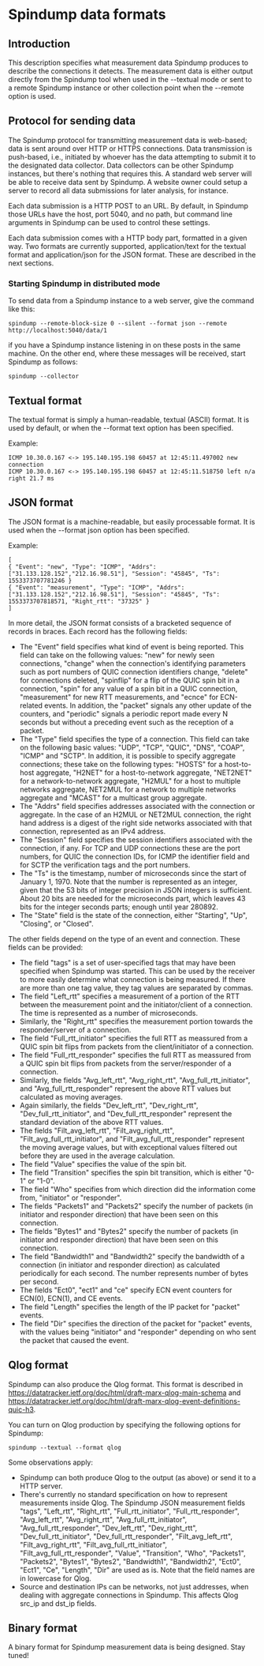 # Spindump data formats

## Introduction

This description specifies what measurement data Spindump produces to describe the connections it detects. The measurement data is either output directly from the Spindump tool when used in the --textual mode or sent to a remote Spindump instance or other collection point when the --remote option is used.

## Protocol for sending data

The Spindump protocol for transmitting measurement data is web-based; data is sent around over HTTP or HTTPS connections. Data transmission is push-based, i.e., initiated by whoever has the data attempting to submit it to the designated data collector. Data collectors can be other Spindump instances, but there's nothing that requires this. A standard web server will be able to receive data sent by Spindump. A website owner could setup a server to record all data submissions for later analysis, for instance.

Each data submission is a HTTP POST to an URL. By default, in Spindump those URLs have the host, port 5040, and no path, but command line arguments in Spindump can be used to control these settings.

Each data submission comes with a HTTP body part, formatted in a given way. Two formats are currently supported, application/text for the textual format and application/json for the JSON format. These are described in the next sections.

### Starting Spindump in distributed mode

To send data from a Spindump instance to a web server, give the command like this:

    spindump --remote-block-size 0 --silent --format json --remote http://localhost:5040/data/1

if you have a Spindump instance listening in on these posts in the same machine. On the other end, where these messages will be received, start Spindump as follows:

    spindump --collector

## Textual format

The textual format is simply a human-readable, textual (ASCII) format. It is used by default, or when the --format text option has been specified.

Example:

    ICMP 10.30.0.167 <-> 195.140.195.198 60457 at 12:45:11.497002 new connection
    ICMP 10.30.0.167 <-> 195.140.195.198 60457 at 12:45:11.518750 left n/a right 21.7 ms

## JSON format

The JSON format is a machine-readable, but easily processable format. It is used when the --format json option has been specified.

Example:

    [
    { "Event": "new", "Type": "ICMP", "Addrs": ["31.133.128.152","212.16.98.51"], "Session": "45845", "Ts": 1553373707781246 }
    { "Event": "measurement", "Type": "ICMP", "Addrs": ["31.133.128.152","212.16.98.51"], "Session": "45845", "Ts": 1553373707818571, "Right_rtt": "37325" }
    ]

In more detail, the JSON format consists of a bracketed sequence of records in braces. Each record has the following fields:

   * The "Event" field specifies what kind of event is being reported. This field can take on the following values: "new" for newly seen connections, "change" when the connection's identifying parameters such as port numbers of QUIC connection identifiers change, "delete" for connections deleted, "spinflip" for a flip of the QUIC spin bit in a connection, "spin" for any value of a spin bit in a QUIC connection, "measurement" for new RTT measurements, and "ecnce" for ECN-related events. In  addition, the "packet" signals any other update of the counters, and "periodic" signals a periodic report made every N seconds but without a preceding event such as the reception of a packet.
   * The "Type" field specifies the type of a connection. This field can take on the following basic values: "UDP", "TCP", "QUIC", "DNS", "COAP", "ICMP" and "SCTP". In addition, it is possible to specify aggregate connections; these take on the following types: "HOSTS" for a host-to-host aggregate, "H2NET" for a host-to-network aggregate, "NET2NET" for a network-to-network aggregate, "H2MUL" for a host to multiple networks aggregate, NET2MUL for a network to multiple networks aggregate and "MCAST" for a multicast group aggregate.
   * The "Addrs" field specifies addresses associated with the connection or aggregate. In the case of an H2MUL or NET2MUL connection, the right hand address is a digest of the right side networks associated with that connection, represented as an IPv4 address.
   * The "Session" field specifies the session identifiers associated with the connection, if any. For TCP and UDP connections these are the port numbers, for QUIC the connection IDs, for ICMP the identifier field and for SCTP the verification tags and the port numbers.
   * The "Ts" is the timestamp, number of microseconds since the start of January 1, 1970. Note that the number is represented as an integer, given that the 53 bits of integer precision in JSON integers is sufficient. About 20 bits are needed for the microseconds part, which leaves 43 bits for the integer seconds parts; enough until year 280892.
   * The "State" field is the state of the connection, either "Starting", "Up", "Closing", or "Closed".

The other fields depend on the type of an event and connection. These fields can be provided:

   * The field "tags" is a set of user-specified tags that may have been specified when Spindump was started. This can be used by the receiver to more easily determine what connection is being measured. If there are more than one tag value, they tag values are separated by commas.
   * The field "Left_rtt" specifies a measurement of a portion of the RTT between the measurement point and the initiator/client of a connection. The time is represented as a number of microseconds.
   * Similarly, the "Right_rtt" specifies the measurement portion towards the responder/server of a connection.
   * The field "Full_rtt_initiator" specifies the full RTT as meassured from a QUIC spin bit flips from packets from the client/initiator of a connection.
   * The field "Full_rtt_responder" specifies the full RTT as meassured from a QUIC spin bit flips from packets from the server/responder of a connection.
   * Similarly, the fields "Avg_left_rtt", "Avg_right_rtt", "Avg_full_rtt_initiator", and "Avg_full_rtt_responder" represent the above RTT values but calculated as moving averages.
   * Again similarly, the fields "Dev_left_rtt", "Dev_right_rtt", "Dev_full_rtt_initiator", and "Dev_full_rtt_responder" represent the standard deviation of the above RTT values.
   * The fields "Filt_avg_left_rtt", "Filt_avg_right_rtt", "Filt_avg_full_rtt_initiator", and "Filt_avg_full_rtt_responder" represent the moving average values, but with exceptional values filtered out before they are used in the average calculation.
   * The field "Value" specifies the value of the spin bit.
   * The field "Transition" specifies the spin bit transition, which is either "0-1" or "1-0". 
   * The field "Who" specifies from which direction did the information come from, "initiator" or "responder".
   * The fields "Packets1" and "Packets2" specify the number of packets (in initiator and responder direction) that have been seen on this connection. 
   * The fields "Bytes1" and "Bytes2" specify the number of packets (in initiator and responder direction) that have been seen on this connection.
   * The field "Bandwidth1" and "Bandwidth2" specify the bandwidth of a connection (in initiator and responder direction) as calculated periodically for each second. The number represents number of bytes per second.
   * The fields "Ect0", "ect1" and "ce" specify ECN event counters for ECN(0), ECN(1), and CE events.
   * The field "Length" specifies the length of the IP packet for "packet" events. 
   * The field "Dir" specifies the direction of the packet for "packet" events, with the values being "initiator" and "responder" depending on who sent the packet that caused the event.

## Qlog format

Spindump can also produce the Qlog format. This format is described in
https://datatracker.ietf.org/doc/html/draft-marx-qlog-main-schema and
https://datatracker.ietf.org/doc/html/draft-marx-qlog-event-definitions-quic-h3.

You can turn on Qlog production by specifying the following options for Spindump:

    spindump --textual --format qlog

Some observations apply:

   * Spindump can both produce Qlog to the output (as above) or send it to a HTTP server.
   * There's currently no standard specification on how to represent measurements inside Qlog. The Spindump JSON measurement fields 
   "tags", "Left_rtt", "Right_rtt", "Full_rtt_initiator", "Full_rtt_responder", "Avg_left_rtt", "Avg_right_rtt", "Avg_full_rtt_initiator", "Avg_full_rtt_responder", "Dev_left_rtt", "Dev_right_rtt", "Dev_full_rtt_initiator", "Dev_full_rtt_responder", "Filt_avg_left_rtt", "Filt_avg_right_rtt", "Filt_avg_full_rtt_initiator", "Filt_avg_full_rtt_responder", "Value", "Transition", "Who", "Packets1", "Packets2", "Bytes1", "Bytes2", "Bandwidth1", "Bandwidth2", "Ect0", "Ect1", "Ce", "Length", "Dir" are used as is. Note that the field names are in lowercase for Qlog.
   * Source and destination IPs can be networks, not just addresses, when dealing with aggregate connections in Spindump. This affects Qlog src_ip and dst_ip fields.

## Binary format

A binary format for Spindump measurement data is being designed. Stay tuned!


